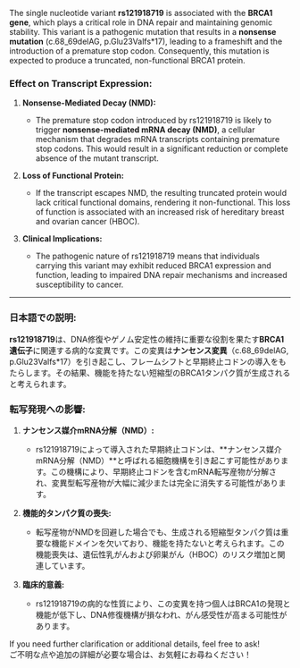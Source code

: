 The single nucleotide variant **rs121918719** is associated with the **BRCA1 gene**, which plays a critical role in DNA repair and maintaining genomic stability. This variant is a pathogenic mutation that results in a **nonsense mutation** (c.68_69delAG, p.Glu23Valfs*17), leading to a frameshift and the introduction of a premature stop codon. Consequently, this mutation is expected to produce a truncated, non-functional BRCA1 protein.

### Effect on Transcript Expression:
1. **Nonsense-Mediated Decay (NMD):**
   - The premature stop codon introduced by rs121918719 is likely to trigger **nonsense-mediated mRNA decay (NMD)**, a cellular mechanism that degrades mRNA transcripts containing premature stop codons. This would result in a significant reduction or complete absence of the mutant transcript.

2. **Loss of Functional Protein:**
   - If the transcript escapes NMD, the resulting truncated protein would lack critical functional domains, rendering it non-functional. This loss of function is associated with an increased risk of hereditary breast and ovarian cancer (HBOC).

3. **Clinical Implications:**
   - The pathogenic nature of rs121918719 means that individuals carrying this variant may exhibit reduced BRCA1 expression and function, leading to impaired DNA repair mechanisms and increased susceptibility to cancer.

---

### 日本語での説明:
**rs121918719**は、DNA修復やゲノム安定性の維持に重要な役割を果たす**BRCA1遺伝子**に関連する病的な変異です。この変異は**ナンセンス変異**（c.68_69delAG, p.Glu23Valfs*17）を引き起こし、フレームシフトと早期終止コドンの導入をもたらします。その結果、機能を持たない短縮型のBRCA1タンパク質が生成されると考えられます。

### 転写発現への影響:
1. **ナンセンス媒介mRNA分解（NMD）:**
   - rs121918719によって導入された早期終止コドンは、**ナンセンス媒介mRNA分解（NMD）**と呼ばれる細胞機構を引き起こす可能性があります。この機構により、早期終止コドンを含むmRNA転写産物が分解され、変異型転写産物が大幅に減少または完全に消失する可能性があります。

2. **機能的タンパク質の喪失:**
   - 転写産物がNMDを回避した場合でも、生成される短縮型タンパク質は重要な機能ドメインを欠いており、機能を持たないと考えられます。この機能喪失は、遺伝性乳がんおよび卵巣がん（HBOC）のリスク増加と関連しています。

3. **臨床的意義:**
   - rs121918719の病的な性質により、この変異を持つ個人はBRCA1の発現と機能が低下し、DNA修復機構が損なわれ、がん感受性が高まる可能性があります。

If you need further clarification or additional details, feel free to ask!  
ご不明な点や追加の詳細が必要な場合は、お気軽にお尋ねください！